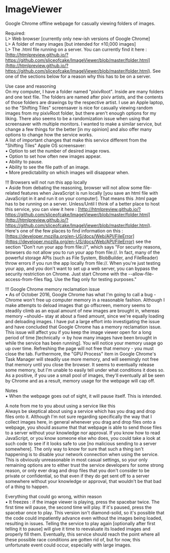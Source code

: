 # ImageViewer
Google Chrome offline webpage for casually viewing folders of images.  
  
Required:  
L> Web browser [currently only new-ish versions of Google Chrome]  
L> A folder of many images [but intended for ≤10,000 images]  
L> The .html file running on a server. You can currently find it here : [http://htmlpreview.github.io/?https://github.com/sliceofcake/ImageViewer/blob/master/folder.html](http://htmlpreview.github.io/?https://github.com/sliceofcake/ImageViewer/blob/master/folder.html). See one of the sections below for a reason why this has to be on a server.  
  
Use case and reasoning  
On my computer, I have a folder named "pixivRoot". Inside are many folders and one text file. The folders are named after pixiv artists, and the contents of those folders are drawings by the respective artist. I use an Apple laptop, so the "Shifting Tiles" screensaver is nice for casually viewing random images from my pixivRoot folder, but there aren't enough options for my liking. There also seems to be a randomization issue when using that screensaver with multiple monitors. I wanted to make a similar service, but change a few things for the better [in my opinion] and also offer many options to change how the service works.  
A list of important changes that make this service different from the "Shifting Tiles" Apple OS screensaver:  
• Option to set the number of desired image rows.  
• Option to set how often new images appear.  
• Ability to pause.  
• Ability to see the file path of an image.  
• More predictability on which images will disappear when.  
  
!!! Browsers will not run this app locally  
• Aside from debating the reasoning, browser will not allow some file-related features when JavaScript is run locally [you save an html file with JavaScript in it and run it on your computer]. That means this .html page has to be running on a server. Unless/Until I think of a better place to host this service, you can view it here : [http://htmlpreview.github.io/?https://github.com/sliceofcake/ImageViewer/blob/master/folder.html](http://htmlpreview.github.io/?https://github.com/sliceofcake/ImageViewer/blob/master/folder.html). Here's one of the few places to find information on this : [https://developer.mozilla.org/en-US/docs/Web/API/FileError](https://developer.mozilla.org/en-US/docs/Web/API/FileError) see the section "Don't run your app from file://", which says "For security reasons, browsers do not allow you to run your app from file://. In fact, many of the powerful storage APIs (such as File System, BlobBuilder, and FileReader) throw errors if you run the app locally from file://. When you're just testing your app, and you don't want to set up a web server, you can bypass the security restriction on Chrome. Just start Chrome with the --allow-file-access-from-files flag. Use the flag only for testing purposes."  
  
!!! Google Chrome memory reclamation issue  
• As of October 2016, Google Chrome has what I'm going to call a bug - Chrome won't free up computer memory in a reasonable fashion. Although I make attempts to deload images that go offscreen, memory seems to steadily climb as an equal amount of new images are brought in, whereas memory ~should~ stay at about a fixed amount, since we're equally loading and deloading images. I have put a large effort into investigating the issue and have concluded that Google Chrome has a memory reclamation issue. This issue will affect you if you keep the image viewer open for a long period of time [technically -> by how many images have been brought in while the service has been running]. You will notice your memory usage go up over time. Refreshing the page will not free that memory - you must close the tab. Furthermore, the "GPU Process" item in Google Chrome's Task Manager will steadily use more memory, and will seemingly not free that memory until you close the browser. It seems to eventually release some memory, but I'm unable to easily tell under what conditions it does so. As a positive, if you use a small pool of images, they'll eventually all be seen by Chrome and as a result, memory usage for the webpage will cap off.  
  
Notes  
• When the webpage goes out of sight, it will pause itself. This is intended.  
  
A note from me to you about using a service like this  
Always be skeptical about using a service which has you drag and drop files onto it. Although I'm not sure regarding specifically the way that I collect images here, in general whenever you drag and drop files onto a webpage, you should assume that that webpage is able to send those files to a server without your knowledge nor approval. If you know how to read JavaScript, or you know someone else who does, you could take a look at such code to see if it looks safe to use [no malicious sending to a server somewhere]. The only way to know for sure that such a thing isn't happening is to disable your network connection when using the service. This is obviously unreasonable in most casual settings, so your only remaining options are to either trust the service developers for some strong reason, or only ever drag and drop files that you don't consider to be private or confidential, so that even if they do get sent off to a server somewhere without your knowledge or approval, that wouldn't be that bad of a thing to happen.  
  
Everything that could go wrong, within reason  
• It freezes : if the image viewer is playing, press the spacebar twice. The first time will pause, the second time will play. If it's paused, press the spacebar once to play. This version isn't diamond-solid, so it's possible that the code could impatiently advance even without the images being loaded, resulting in issues. Telling the service to play again [optionally after first telling it to pause] will give it time to reevaluate its loaded images and properly fill them. Eventually, this service should reach the point where all these possible race conditions are gotten rid of, but for now, this unfortunate event could occur, especially with large images.  